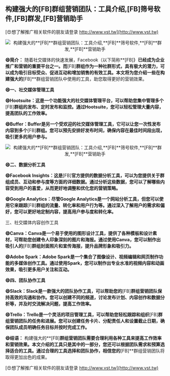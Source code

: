 ## **构建强大的**[FB]**群组营销团队：工具介绍,**[FB]**筛号软件,**[FB]**群发,**[FB]**营销助手**

[😍想了解推广相关软件的朋友请登录 http://www.vst.tw](http://www.vst.tw)

 <center><img src="https://vst.tw/MP4/tuiguang/png/3.png" alt="构建强大的**[FB]**群组营销团队：工具介绍,**[FB]**筛号软件,**[FB]**群发,**[FB]**营销助手"></center>

**😄简介：**
随着社交媒体的快速发展，Facebook（以下简称**[FB]**）已经成为企业推广和营销的重要平台之一。而**[FB]**群组作为一种社群形式，具有极大的潜力，可以成为吸引目标受众、促进互动和增加销售的有效工具。本文将为您介绍一些在构建强大的**[FB]**群组营销团队中使用的工具，助您取得更好的营销效果。

**😄一、社交媒体管理工具**

**😄Hootsuite：这是一个功能强大的社交媒体管理平台，可以帮助您集中管理多个**[FB]**群组的发布、定时发布和监控。通过Hootsuite，您可以轻松管理大量内容，提高团队的工作效率。**

**😄Buffer：Buffer是另一个受欢迎的社交媒体管理工具，它可以让您一次性发布内容到多个**[FB]**群组。您可以预先安排好发布时间，确保内容在最佳时间段出现，吸引更多的用户参与。**

 <center><img src="https://vst.tw/MP4/tuiguang/png/6.png" alt="构建强大的**[FB]**群组营销团队：工具介绍,**[FB]**筛号软件,**[FB]**群发,**[FB]**营销助手"></center>

**😄二、数据分析工具**

**😄Facebook Insights：这是**[FB]**官方提供的数据分析工具，可以为您提供关于群组成员、互动和参与度等方面的详细数据。通过分析这些数据，您可以了解哪些内容受到用户的喜爱，从而更好地调整和优化您的营销策略。**

**😄Google Analytics：尽管Google Analytics是一个网站分析工具，但您可以使用它来跟踪**[FB]**群组的流量、转化率和用户行为等。通过深入了解用户的需求和偏好，您可以更好地定制内容，提高用户参与度和转化率。**

三、社交媒体内容创作工具

**😄Canva：Canva是一个易于使用的图形设计工具，提供了各种模板和设计素材，可帮助您创建令人印象深刻的图片和海报。通过使用Canva，您可以制作出吸引人的**[FB]**群组封面照片和宣传海报，提升品牌形象和吸引力。**

**😄Adobe Spark：Adobe Spark是一个集合了图像设计、视频编辑和网页制作功能的多媒体创作工具。通过使用Spark，您可以制作出专业水准的视频内容和动画效果，吸引更多用户关注和互动。**

**😄四、团队协作工具**

**😄Slack：Slack是一款强大的团队协作工具，可以帮助您的**[FB]**群组营销团队保持高效的沟通和协作。您可以创建不同的频道，讨论发布计划、内容创作和数据分析等，并及时交流解决问题，提高工作效率。**

**😄Trello：Trello是一个灵活的项目管理工具，可以帮助您轻松跟踪和组织**[FB]**群组营销团队的任务和进展。您可以创建任务卡片、分配责任人和设置截止日期，确保团队成员明确任务目标并按时完成工作。**

**😄结语：**
构建强大的**[FB]**群组营销团队需要合理利用各种工具来提高工作效率和营销效果。本文介绍的工具只是其中的一部分，您还可以根据团队需求和预算选择适合的工具。通过合理的工具选择和团队协作，相信您的**[FB]**群组营销团队将取得更加出色的成果。

[😍想了解推广相关软件的朋友请登录 http://www.vst.tw](http://www.vst.tw)



